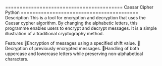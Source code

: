 ========================================= Caesar Cipher Python =========================================
Description
This is a tool for encryption and decryption that uses the Caesar cypher algorithm.
By changing the alphabetic letters, this programme enables users to encrypt and decrypt messages.
It is a simple illustration of a traditional cryptography method.

Features
🚀Encryption of messages using a specified shift value.
🚀Decryption of previously encrypted messages.
🚀Handling of both uppercase and lowercase letters while preserving non-alphabetical characters.